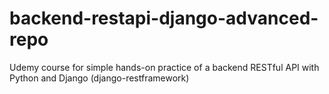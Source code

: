 # backend-restapi-django-advanced-repo
Udemy course for simple hands-on practice of a backend RESTful API with Python and Django (django-restframework)
